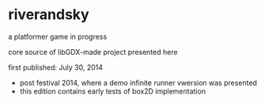 riverandsky
===========

a platformer game in progress

core source of libGDX-made project presented here

first published: July 30, 2014
  - post festival 2014, where a demo infinite runner vwersion was presented
  - this edition contains early tests of box2D implementation
